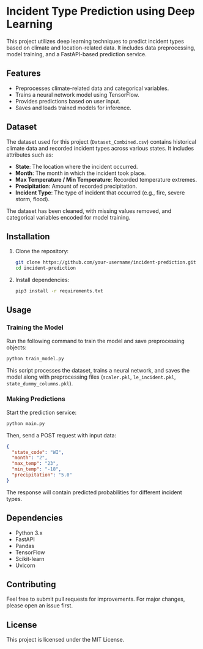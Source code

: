 # Incident Type Prediction using Deep Learning

This project utilizes deep learning techniques to predict incident types based on climate and location-related data. It includes data preprocessing, model training, and a FastAPI-based prediction service.

## Features
- Preprocesses climate-related data and categorical variables.
- Trains a neural network model using TensorFlow.
- Provides predictions based on user input.
- Saves and loads trained models for inference.

## Dataset
The dataset used for this project (`Dataset_Combined.csv`) contains historical climate data and recorded incident types across various states. It includes attributes such as:
- **State**: The location where the incident occurred.
- **Month**: The month in which the incident took place.
- **Max Temperature / Min Temperature**: Recorded temperature extremes.
- **Precipitation**: Amount of recorded precipitation.
- **Incident Type**: The type of incident that occurred (e.g., fire, severe storm, flood).

The dataset has been cleaned, with missing values removed, and categorical variables encoded for model training.

## Installation
1. Clone the repository:
   ```sh
   git clone https://github.com/your-username/incident-prediction.git
   cd incident-prediction
   ```
2. Install dependencies:
   ```sh
   pip3 install -r requirements.txt
   ```

## Usage
### Training the Model
Run the following command to train the model and save preprocessing objects:
```sh
python train_model.py
```
This script processes the dataset, trains a neural network, and saves the model along with preprocessing files (`scaler.pkl`, `le_incident.pkl`, `state_dummy_columns.pkl`).

### Making Predictions
Start the prediction service:
```sh
python main.py
```
Then, send a POST request with input data:
```json
{
  "state_code": "WI",
  "month": "2",
  "max_temp": "23",
  "min_temp": "-18",
  "precipitation": "5.0"
}
```
The response will contain predicted probabilities for different incident types.

## Dependencies
- Python 3.x
- FastAPI
- Pandas
- TensorFlow
- Scikit-learn
- Uvicorn

## Contributing
Feel free to submit pull requests for improvements. For major changes, please open an issue first.

## License
This project is licensed under the MIT License.

